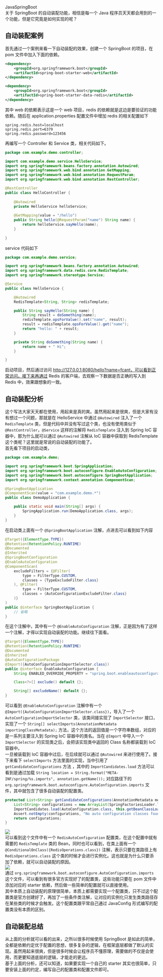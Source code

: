 JavaSpringBoot<br />关于 SpringBoot 的自动装配功能，相信是每一个 Java 程序员天天都会用到的一个功能，但是它究竟是如何实现的呢？
<a name="iZoMr"></a>
## 自动装配案例
首先通过一个案例来看一下自动装配的效果，创建一个 SpringBoot 的项目，在 pom 文件中加入下面的依赖。
```xml
<dependency>
	<groupId>org.springframework.boot</groupId>
	<artifactId>spring-boot-starter-web</artifactId>
</dependency>

<dependency>
	<groupId>org.springframework.boot</groupId>
	<artifactId>spring-boot-starter-data-redis</artifactId>
</dependency>
```
其中 web 的依赖表示这是一个 web 项目，redis 的依赖就是这边是要验证的功能依赖。随后在 application.properties 配置文件中增加 redis 的相关配置如下
```
spring.redis.host=localhost
spring.redis.port=6379
spring.redis.password=123456
```
再编写一个 Controller 和 Service 类，相关代码如下。
```java
package com.example.demo.controller;

import com.example.demo.service.HelloService;
import org.springframework.beans.factory.annotation.Autowired;
import org.springframework.web.bind.annotation.GetMapping;
import org.springframework.web.bind.annotation.RequestParam;
import org.springframework.web.bind.annotation.RestController;

@RestController
public class HelloController {
	
	@Autowired
	private HelloService helloService;
	
	@GetMapping(value = "/hello")
	public String hello(@RequestParam("name") String name) {
		return helloService.sayHello(name);
	}
	
}
```
service 代码如下
```java
package com.example.demo.service;

import org.springframework.beans.factory.annotation.Autowired;
import org.springframework.data.redis.core.RedisTemplate;
import org.springframework.stereotype.Service;

@Service
public class HelloService {

	@Autowired
	RedisTemplate<String, String> redisTemplate;

	public String sayHello(String name) {
		String result = doSomething(name);
		redisTemplate.opsForValue().set("name", result);
		result = redisTemplate.opsForValue().get("name");
		return "hello: " + result;
	}

	private String doSomething(String name) {
		return name + " Hi";
	}

}
```
启动项目，然后通过访问 http://127.0.0.1:8080/hello?name=fcant，可以看到正常访问。接下来再通过 Redis 的客户端，去观察一下数据是否正确的写入到 Redis 中，效果跟想象的一致。
<a name="oNTM5"></a>
## 自动装配分析
这个写法大家天天都在使用，用起来是真的爽。虽然用起来是很爽，但是大家有没有想过一个问题，那就是在 HelloService 中通过 `@Autowired` 注入了一个 `RedisTemplate` 类，但是代码中并没有写过这个类，也没有使用类似于`@RestController`，`@Service` 这样的注解将 `RedisTemplate` 注入到 Spring IoC 容器中，那为什么就可以通过 `@Autowired`  注解从 IoC 容器中获取到 RedisTemplate  这个类呢？这里就是常说的自动装配的功能了。<br />首先看下项目的启动类，
```java
package com.example.demo;

import org.springframework.boot.SpringApplication;
import org.springframework.boot.autoconfigure.EnableAutoConfiguration;
import org.springframework.boot.autoconfigure.SpringBootApplication;
import org.springframework.context.annotation.ComponentScan;

@SpringBootApplication
@ComponentScan(value = "com.example.demo.*")
public class DemoApplication {

	public static void main(String[] args) {
		SpringApplication.run(DemoApplication.class, args);
	}
}
```
在启动类上面有一个 `@SpringBootApplication` 注解，点进去可以看到如下内容
```java
@Target({ElementType.TYPE})
@Retention(RetentionPolicy.RUNTIME)
@Documented
@Inherited
@SpringBootConfiguration
@EnableAutoConfiguration
@ComponentScan(
	excludeFilters = {@Filter(
		type = FilterType.CUSTOM,
		classes = {TypeExcludeFilter.class}
	), @Filter(
		type = FilterType.CUSTOM,
		classes = {AutoConfigurationExcludeFilter.class}
	)}
)
public @interface SpringBootApplication {
	// 省略
}
```
在这个注解中，其中有一个 `@EnableAutoConfiguration` 注解，正是因为有了这样一个注解，才得以实现自动装配的功能。继续往下面看。
```java
@Target({ElementType.TYPE})
@Retention(RetentionPolicy.RUNTIME)
@Documented
@Inherited
@AutoConfigurationPackage
@Import({AutoConfigurationImportSelector.class})
public @interface EnableAutoConfiguration {
	String ENABLED_OVERRIDE_PROPERTY = "spring.boot.enableautoconfiguration";

	Class<?>[] exclude() default {};

	String[] excludeName() default {};
}
```
可以看到 `@EnableAutoConfiguration` 注解中有一个 `@Import({AutoConfigurationImportSelector.class})`，导入了一个  `AutoConfigurationImportSelector` 类，该类间接实现了 `ImportSelector` 接口，实现了一个 `String[] selectImports(AnnotationMetadata importingClassMetadata);` 方法，这个方法的返回值是一个字符串数组，对应的是一系列主要注入到 Spring IoC 容器中的类名。当在 `@Import` 中导入一个 `ImportSelector` 的实现类之后，会把该实现类中返回的 Class 名称都装载到 IoC 容器中。<br />一旦被装载到 IoC 容器中过后，在后续就可以通过 `@Autowired`  来进行使用了。接下来看下 `selectImports` 方法里面的实现，当中引用了 `getCandidateConfigurations` 方法 ，其中的  `ImportCandidates.load` 方法可以看到是通过加载 `String location = String.format("META-INF/spring/%s.imports", annotation.getName());` 对应路径下的 `org.springframework.boot.autoconfigure.AutoConfiguration.imports` 文件，其中就包含了很多自动装配的配置类。
```java
protected List<String> getCandidateConfigurations(AnnotationMetadata metadata, AnnotationAttributes attributes) {
	List<String> configurations = new ArrayList(SpringFactoriesLoader.loadFactoryNames(this.getSpringFactoriesLoaderFactoryClass(), this.getBeanClassLoader()));
	ImportCandidates.load(AutoConfiguration.class, this.getBeanClassLoader()).forEach(configurations::add);
	Assert.notEmpty(configurations, "No auto configuration classes found in META-INF/spring.factories nor in META-INF/spring/org.springframework.boot.autoconfigure.AutoConfiguration.imports. If you are using a custom packaging, make sure that file is correct.");
	return configurations;
}
```
![](https://cdn.nlark.com/yuque/0/2022/jpeg/396745/1659918765865-f8958f93-65d9-4b36-9072-97e39b971194.jpeg#clientId=u127c803c-7b68-4&from=paste&id=u9555116d&originHeight=238&originWidth=1080&originalType=url&ratio=1&rotation=0&showTitle=false&status=done&style=none&taskId=uf089ae64-edd7-416f-836a-4d7dbed70c1&title=)<br />可以看到这个文件中有一个 `RedisAutoConfiguration` 配置类，在这个配置中就有需要的 `RedisTemplate` 类的 Bean，同时也可以看到，在类上面有一个 `@ConditionalOnClass({RedisOperations.class})` 注解，表示只要在类路径上有 `RedisOperations.class` 这个类的时候才会进行实例化。这也就是为什么只要添加了依赖，就可以自动装配的原因。<br />![](https://cdn.nlark.com/yuque/0/2022/jpeg/396745/1659918765880-df2795e5-2b7f-4cc1-84bb-5d03f5c2af81.jpeg#clientId=u127c803c-7b68-4&from=paste&id=u35efe4ae&originHeight=629&originWidth=1080&originalType=url&ratio=1&rotation=0&showTitle=false&status=done&style=none&taskId=ub05f3309-cf91-4f3a-8030-8957b54a97e&title=)<br />通过 `org.springframework.boot.autoconfigure.AutoConfiguration.imports` 这个文件，可以看到有很多官方实现好了的配置类，这些功能只要在 pom 文件中添加对应的 starter 依赖，然后做一些简单的配置就可以直接使用。<br />其中本质上自动装配的原理很简单，本质上都需要实现一个配置类，只不过这个配置类是官方创建好了，再加了一些条件类注解，让对应的实例化只发生类类路径存在某些类的时候才会触发。这个配置类跟平常自己通过 JavaConfig 形式编写的配置类没有本质的区别。
<a name="w6MGP"></a>
## 自动装配总结
从上面的分析就可以看的出来，之所以很多时候使用 SpringBoot 是如此的简单，全都是依赖约定优于配置的思想，很多复杂的逻辑，在框架底层都做了默认的实现。虽然用起来很爽，但是很多时候会让程序员不懂原理，需要做的不仅是会使用，而更要知道底层的逻辑，才能走的更远。<br />基于上面的分析，还可以知道，如果要实现一个自己的 starter 其实也很简单，只要安装上面的约定，编写自己的配置类和配置文件即可。
